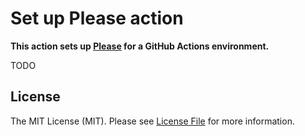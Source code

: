 # Set up Please action

**This action sets up [Please](https://please.build/) for a GitHub Actions environment.**

TODO

## License

The MIT License (MIT). Please see [License File](LICENSE) for more information.
